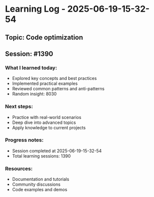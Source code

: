 # Learning Log - 2025-06-19-15-32-54

## Topic: Code optimization
## Session: #1390

### What I learned today:
- Explored key concepts and best practices
- Implemented practical examples  
- Reviewed common patterns and anti-patterns
- Random insight: 8030

### Next steps:
- Practice with real-world scenarios
- Deep dive into advanced topics
- Apply knowledge to current projects

### Progress notes:
- Session completed at 2025-06-19-15-32-54
- Total learning sessions: 1390

### Resources:
- Documentation and tutorials
- Community discussions
- Code examples and demos
